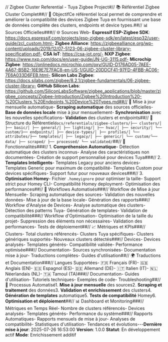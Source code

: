 // Zigbee Cluster Referential - Tuya Zigbee Project#// 📚 Référentiel Zigbee Cluster Complet##// 🎯 ObjectifCe référentiel local permet de comprendre et améliorer la compatibilité des devices Zigbee Tuya en fournissant une base de données complète des clusters, endpoints et device types.##// 📊 Sources Officielles###// 🌐 Sources Web- **Espressif ESP-Zigbee SDK**: https://docs.espressif.com/projects/esp-zigbee-sdk/en/latest/esp32/user-guide/zcl_custom.html- **Zigbee Alliance**: https://zigbeealliance.org/wp-content/uploads/2019/12/07-5123-06-zigbee-cluster-library-specification.pdf- **CSA IoT**: https://csa-iot.org/- **NXP Zigbee**: https://www.nxp.com/docs/en/user-guide/JN-UG-3115.pdf- **Microchip Zigbee**: https://onlinedocs.microchip.com/oxy/GUID-D176AD05-7AEE-4A67-B5B2-16E9E7E7FAC8-en-US-1/GUID-20DDCF41-97FD-4FBB-AC06-7E6A033D6FEB.html- **Silicon Labs Zigbee**: https://docs.silabs.com/zigbee/8.2.1/zigbee-fundamentals/06-zigbee-cluster-library- **GitHub Silicon Labs**: https://github.com/SiliconLabsSoftware/zigbee_applications/blob/master/zigbee_concepts/Zigbee-Introduction/Zigbee%20Introduction%20-%20Clusters,%20Endpoints,%20Device%20Types.md##// 🔄 Mise à jour mensuelle automatique- **Scraping automatique** des sources officielles- **Base de données locale** mise à jour mensuellement- **Synchronisation** avec les nouvelles spécifications- **Validation** des clusters et endpoints##// 📁 Structure du Référentiel```docs/referentials/zigbee-clusters/├── clusters/│ ├── basic/│ ├── general/│ ├── lighting/│ ├── hvac/│ ├── security/│ └── custom/├── endpoints/│ ├── device-types/│ ├── profiles/│ └── attributes/├── templates/│ ├── legacy/│ ├── generic/│ └── custom/└── data/ ├── scraped/ ├── processed/ └── validated/```##// 🎯 Fonctionnalités###// 1. **Compréhension Automatique**- Détection automatique des clusters inconnus- Analyse des caractéristiques non documentées- Création de support personnalisé pour devices Tuya###// 2. **Templates Intelligents**- Templates Legacy pour anciens devices- Templates Generic pour maximum de compatibilité- Templates Custom pour devices spécifiques- Support futur pour nouveaux devices###// 3. **Optimisation Homey**- Fichier `.homeyignore` pour optimiser la taille- Support strict pour Homey CLI- Compatibilité Homey deployment- Optimisation des performances##// 🔧 Workflows Automatisés###// Workflow de Mise à jour Mensuelle- Scraping automatique des sources- Validation des nouvelles données- Mise à jour de la base locale- Génération des rapports###// Workflow d'Analyse de Devices- Analyse automatique des clusters- Détection des patterns Tuya- Génération de templates- Validation de compatibilité###// Workflow d'Optimisation- Optimisation de la taille du projet- Suppression des éléments non nécessaires- Validation des performances- Tests de déploiement##// 📈 Métriques et KPIs###// Clusters- Total clusters référencés- Clusters Tuya spécifiques- Clusters génériques supportés- Nouveaux clusters détectés###// Devices- Devices analysés- Templates générés- Compatibilité validée- Performance optimisée###// Documentation- Sources synchronisées- Documentation mise à jour- Traductions complètes- Guides d'utilisation##// 🌍 Traductions et Documentation###// Langues Supportées- 🇫🇷 Français (FR)- 🇬🇧 Anglais (EN)- 🇪🇸 Espagnol (ES)- 🇩🇪 Allemand (DE)- 🇮🇹 Italien (IT)- 🇳🇱 Néerlandais (NL)- 🇹🇦 Tamoul (TA)###// Documentation- Guides d'utilisation- Tutoriels techniques- Exemples de code- Troubleshooting##// 🔄 Processus Automatisé1. **Mise à jour mensuelle** des sources2. **Scraping et traitement** des données3. **Validation et enrichissement** des clusters4. **Génération de templates** automatique5. **Tests de compatibilité** Homey6. **Optimisation et déploiement**##// 📊 Dashboard et Monitoring###// Métriques en Temps Réel- Nombre de clusters référencés- Devices analysés- Templates générés- Performance du système###// Rapports Automatiques- Rapports mensuels de mise à jour- Analyses de compatibilité- Statistiques d'utilisation- Tendances et évolutions---**Dernière mise à jour**: 2025-07-26 16:53:00 **Version**: 1.0.0 **Statut**: En développement actif **Mode**: Enrichissement additif 